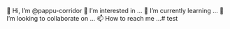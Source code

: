 👋 Hi, I’m @pappu-corridor
👀 I’m interested in ...
🌱 I’m currently learning ...
💞️ I’m looking to collaborate on ...
📫 How to reach me ...# test
